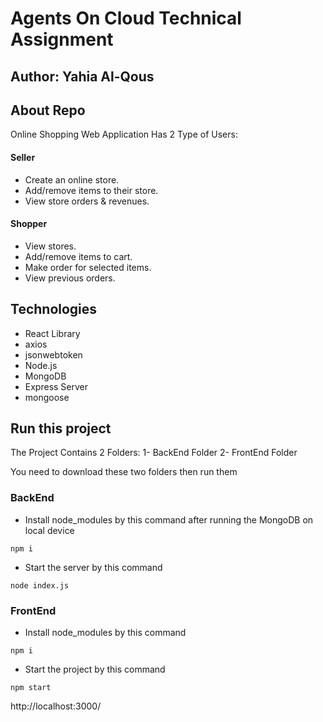 # Agents On Cloud Technical Assignment

## Author: Yahia Al-Qous

## About Repo

Online Shopping Web Application Has 2 Type of Users:

#### Seller
-	Create an online store.
-	Add/remove items to their store.
-	View store orders & revenues.

#### Shopper
-	View stores.
-	Add/remove items to cart.
-	Make order for selected items.
-	View previous orders.

## Technologies
- React Library
- axios
- jsonwebtoken
- Node.js
- MongoDB
- Express Server
- mongoose

## Run this project

The Project Contains 2 Folders:
1- BackEnd Folder
2- FrontEnd Folder

You need to download these two folders then run them

### BackEnd

- Install node_modules by this command after running the MongoDB on local device
```
npm i
```

- Start the server by this command
 ```
node index.js
```

### FrontEnd

- Install node_modules by this command
```
npm i
```

- Start the project by this command
 ```
npm start
```

http://localhost:3000/
